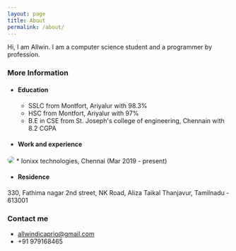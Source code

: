 ```yaml
---
layout: page
title: About
permalink: /about/
---
```


Hi, I am Allwin. I am a computer science student and a programmer by profession. 

### More Information

* #### Education
  * SSLC from Montfort, Ariyalur with 98.3%
  * HSC from Montfort, Ariyalur with 97%
  * B.E in CSE from St. Joseph's college of engineering, Chennain with 8.2 CGPA

* #### Work and experience
<img style="border-radius:30px;" src="https://hips.hearstapps.com/hmg-prod.s3.amazonaws.com/images/work-at-home-jobs-website-tester-1560284190.jpg">
  * Ionixx technologies, Chennai (Mar 2019 - present)
  
* #### Residence


330, Fathima nagar 2nd street,
NK Road, Aliza Taikal
Thanjavur,
Tamilnadu - 613001
### Contact me

* [allwindicaprio@gmail.com](mailto:allwindicaprio@gmail.com)
* +91 979168465
